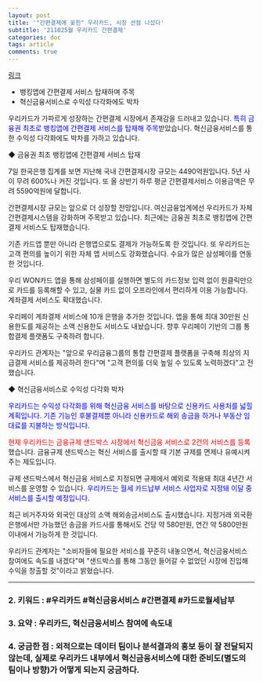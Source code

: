 ```yaml
---
layout: post
title: '"간편결제에 꽂힌" 우리카드, 시장 선점 나섰다'
subtitle: '211025월 우리카드 간편결제'
categories: doc
tags: article
comments: true
---
```


[링크](http://www.paxetv.com/news/articleView.html?idxno=128372)

- 뱅킹앱에 간편결제 서비스 탑재하며 주목   
- 혁신금융서비스로 수익성 다각화에도 박차   

우리카드가 가파르게 성장하는 간편결제 시장에서 존재감을 드러내고 있습니다. <span style="color:blue">특히 금융권 최초로 뱅킹앱에 간편결제 서비스를 탑재해 주목</span>받았습니다. 혁신금융서비스를 통한 수익성 다각화에도 박차를 가하고 있습니다.   

◆ 금융권 최초 뱅킹앱에 간편결제 서비스 탑재   

7일 한국은행 집계를 보면 지난해 국내 간편결제시장 규모는 4490억원입니다. 5년 사이 무려 600%나 커진 것입니다. 또 올 상반기 하루 평균 간편결제서비스 이용금액은 무려 5590억원에 달합니다.    

간편결제시장 규모는 앞으로 더 성장할 전망입니다. 여신금융업계에선 우리카드가 자체 간편결제시스템을 강화하며 주목받고 있습니다. 최근에는 금융권 최초로 뱅킹앱에 간편결제 서비스도 탑재했습니다.    

기존 카드앱 뿐만 아니라 은행앱으로도 결제가 가능하도록 한 것입니다. 또 우리카드는 고객 편의를 높이기 위한 자체 앱 서비스도 강화했습니다. 수요가 많은 삼성페이를 연동한 것입니다.    

우리 WON카드 앱을 통해 삼성페이를 실행하면 별도의 카드정보 입력 없이 원클릭만으로 카드를 등록해할 수 있고, 실물 카드 없이 오프라인에서 편리하게 이용 가능합니다. 계좌결제 서비스도 확대했습니다.   

우리페이 계좌결제 서비스에 10개 은행을 추가한 것입니다. 앱을 통해 최대 30만원 신용한도를 제공하는 소액 신용한도 서비스도 내놨습니다. 향후 우리페이 기반의 그룹 통합결제 플랫폼도 구축하려 합니다.   

우리카드 관계자는 "앞으로 우리금융그룹의 통합 간편결제 플랫폼을 구축해 최상의 지급결제 서비스를 제공하려 한다"며 "고객 편의를 더욱 높일 수 있도록 노력하겠다"고 전했습니다.    


◆ 혁신금융서비스로 수익성 다각화 박차   

<span style="color:blue">우리카드는 수익성 다각화를 위해 혁신금융 서비스를 바탕으로 신용카드 사용처를 넓힐 계획입니다. 기존 기능인 후불결제뿐 아니라 신용카드로 해외 송금을 하거나 부동산 임대료를 지불하는 방식입니다.</span>   

<span style="color:red">현재 우리카드는 금융규제 샌드박스 시장에서 혁신금융 서비스로 2건의 서비스를 등록</span>했습니다. 금융규제 샌드박스는 혁신 서비스를 출시할 때 기본 규제를 면제나 유예시켜주는 제도입니다.   

규제 샌드박스에서 혁신금융 서비스로 지정되면 규제에서 예외로 적용돼 최대 4년간 서비스를 운영할 수 있습니다. <span style="color:blue">우리카드는 월세 카드납부 서비스 사업자로 지정돼 이달 중 서비스를 출시할 예정입니다.</span>   

최근 비거주자와 외국인 대상의 소액 해외송금서비스도 출시했습니다. 지정거래 외국환은행에서만 가능했던 송금을 카드사를 통해서도 건당 약 580만원, 연간 약 5800만원 이내에서 가능하게 한 것입니다.   

우리카드 관계자는 "소비자들에 필요한 서비스를 꾸준히 내놓으면서, 혁신금융서비스 참여에도 속도를 내겠다"며 "샌드박스를 통해 그동안 들어갈 수 없었던 시장에 진입해 수익을 창출할 것"이라고 밝혔습니다.    

* * *

### 2. 키워드 : \#우리카드 \#혁신금융서비스 \#간편결제 \#카드로월세납부
### 3. 요약 : 우리카드, 혁신금융서비스 참여에 속도내
### 4. 궁금한 점 : 외적으로는 데이터 팀이나 분석결과의 홍보 등이 잘 전달되지 않는데, 실제로 우리카드 내부에서 혁신금융서비스에 대한 준비도(별도의 팀이나 방향)가 어떻게 되는지 궁금하다.
